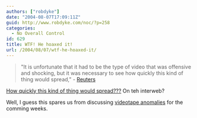 ```yaml
---
authors: ["robdyke"]
date: "2004-08-07T17:09:11Z"
guid: http://www.robdyke.com/noc/?p=258
categories:
  - No Overall Control
id: 629
title: WTF! He hoaxed it!
url: /2004/08/07/wtf-he-hoaxed-it/
---
```

> "It is unfortunate that it had to be the type of video that was offensive and shocking, but it was necessary to see how quickly this kind of thing would spread," - [Reuters](http://www.reuters.co.uk/newsPackageArticle.jhtml?type=topNews&storyID=561077&section=news)

[How quickly this kind of thing would spread???](http://news.google.co.uk/news?hl=en&edition=uk&ie=UTF-8&q=hoax+american+execution&scoring=d) On teh interweb?

Well, I guess this spares us from discussing [videotape anomalies](http://www.kuro5hin.org/story/2004/5/15/22827/0477) for the comming weeks.
